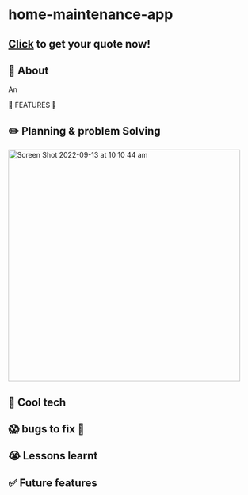 # home-maintenance-app

## [Click](https://tranquil-depths-46892.herokuapp.com/) to get your quote now!

## :book: About 

An 

:cake: FEATURES :cake:


## :pencil2: Planning & problem Solving
<img width="468" alt="Screen Shot 2022-09-13 at 10 10 44 am" src="https://user-images.githubusercontent.com/110873301/189785763-5326fecb-e177-4707-95ce-56b2248c5ca3.png">

## :rocket: Cool tech

## :scream: bugs to fix :shit:

## :sob: Lessons learnt

## :white_check_mark: Future features
